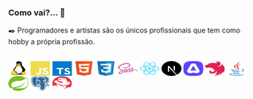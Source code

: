 ### Como vai?... 👋

✒️ Programadores e artistas são os únicos profissionais que tem como hobby a própria profissão.


<div style="display: inline_block"><br>
  <img align="center" alt="Linux" height="30" width="40" src="https://raw.githubusercontent.com/devicons/devicon/master/icons/linux/linux-original.svg">
  <img align="center" alt="Js" height="30" width="40" src="https://raw.githubusercontent.com/devicons/devicon/master/icons/javascript/javascript-plain.svg">
  <img align="center" alt="Ts" height="30" width="40" src="https://raw.githubusercontent.com/devicons/devicon/master/icons/typescript/typescript-plain.svg">
  <img align="center" alt="HTML" height="30" width="40" src="https://raw.githubusercontent.com/devicons/devicon/master/icons/html5/html5-original.svg">
  <img align="center" alt="CSS" height="30" width="40" src="https://raw.githubusercontent.com/devicons/devicon/master/icons/css3/css3-original.svg">
  <img align="center" alt="SASS" height="30" width="40" src="https://raw.githubusercontent.com/devicons/devicon/master/icons/sass/sass-original.svg">
  <img align="center" alt="React" height="30" width="40" src="https://raw.githubusercontent.com/devicons/devicon/master/icons/react/react-original.svg">
  <img align="center" alt="NuxtJs" height="30" width="40" src="https://raw.githubusercontent.com/devicons/devicon/master/icons/nextjs/nextjs-original.svg">
  <img align="center" alt="AdonisJS" height="30" width="40" src="https://raw.githubusercontent.com/devicons/devicon/master/icons/adonisjs/adonisjs-original.svg">
  <img align="center" alt="AdonisJS" height="30" width="40" src="https://raw.githubusercontent.com/devicons/devicon/master/icons/nestjs/nestjs-plain.svg">
  <img align="center" alt="AdonisJS" height="30" width="40" src="https://raw.githubusercontent.com/devicons/devicon/master/icons/java/java-original.svg">
  <img align="center" alt="AdonisJS" height="30" width="40" src="https://raw.githubusercontent.com/devicons/devicon/master/icons/spring/spring-original.svg">
  <img align="center" alt="AdonisJS" height="30" width="40" src="https://raw.githubusercontent.com/devicons/devicon/master/icons/postgresql/postgresql-plain.svg">
  <img align="center" alt="AdonisJS" height="30" width="40" src="https://raw.githubusercontent.com/devicons/devicon/master/icons/redhat/redhat-plain.svg">
</div>
